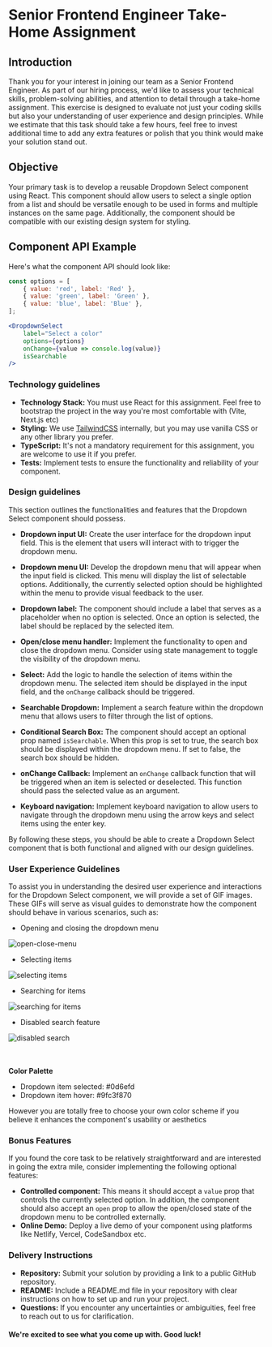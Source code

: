 # Senior Frontend Engineer Take-Home Assignment

## Introduction

Thank you for your interest in joining our team as a Senior Frontend Engineer. As part of our hiring process, we'd like to assess your technical skills, problem-solving abilities, and attention to detail through a take-home assignment. This exercise is designed to evaluate not just your coding skills but also your understanding of user experience and design principles. While we estimate that this task should take a few hours, feel free to invest additional time to add any extra features or polish that you think would make your solution stand out.

## Objective

Your primary task is to develop a reusable Dropdown Select component using React. This component should allow users to select a single option from a list and should be versatile enough to be used in forms and multiple instances on the same page. Additionally, the component should be compatible with our existing design system for styling.

## Component API Example

Here's what the component API should look like:

```jsx
const options = [
    { value: 'red', label: 'Red' },
    { value: 'green', label: 'Green' },
    { value: 'blue', label: 'Blue' },
];

<DropdownSelect
    label="Select a color"
    options={options}
    onChange={value => console.log(value)}
    isSearchable
/>
```

### Technology guidelines

- **Technology Stack:** You must use React for this assignment. Feel free to bootstrap the project in the way you're most comfortable with (Vite, Next.js etc)
- **Styling:** We use [TailwindCSS](https://tailwindcss.com/) internally, but you may use vanilla CSS or any other library you prefer.
- **TypeScript:** It's not a mandatory requirement for this assignment, you are welcome to use it if you prefer.
- **Tests:** Implement tests to ensure the functionality and reliability of your component.

### Design guidelines

This section outlines the functionalities and features that the Dropdown Select component should possess.

- **Dropdown input UI:** Create the user interface for the dropdown input field. This is the element that users will interact with to trigger the dropdown menu.

- **Dropdown menu UI:** Develop the dropdown menu that will appear when the input field is clicked. This menu will display the list of selectable options. Additionally, the currently selected option should be highlighted within the menu to provide visual feedback to the user.

- **Dropdown label:** The component should include a label that serves as a placeholder when no option is selected. Once an option is selected, the label should be replaced by the selected item.

- **Open/close menu handler:** Implement the functionality to open and close the dropdown menu. Consider using state management to toggle the visibility of the dropdown menu.

- **Select:** Add the logic to handle the selection of items within the dropdown menu. The selected item should be displayed in the input field, and the `onChange` callback should be triggered.

- **Searchable Dropdown:** Implement a search feature within the dropdown menu that allows users to filter through the list of options.

- **Conditional Search Box:** The component should accept an optional prop named `isSearchable`. When this prop is set to true, the search box should be displayed within the dropdown menu. If set to false, the search box should be hidden.

- **onChange Callback:** Implement an `onChange` callback function that will be triggered when an item is selected or deselected. This function should pass the selected value as an argument.

- **Keyboard navigation:** Implement keyboard navigation to allow users to navigate through the dropdown menu using the arrow keys and select items using the enter key.

By following these steps, you should be able to create a Dropdown Select component that is both functional and aligned with our design guidelines.

### User Experience Guidelines
To assist you in understanding the desired user experience and interactions for the Dropdown Select component, we will provide a set of GIF images. These GIFs will serve as visual guides to demonstrate how the component should behave in various scenarios, such as:

- Opening and closing the dropdown menu
<div align="left">
  <img src="https://github.com/washingtonsoares/frontend-take-home-assignment/assets/5726140/8b1d3616-677e-49e7-b2d9-0e46ebd0482d" alt="open-close-menu" />
</div>

- Selecting items
<div align="left">
 <img src="https://github.com/washingtonsoares/frontend-take-home-assignment/assets/5726140/4ae24c61-65c0-4ea2-abce-6666bf0d0032" alt="selecting items" />
</div>

- Searching for items
<div align="left">
 <img src="https://github.com/washingtonsoares/frontend-take-home-assignment/assets/5726140/682afdb9-b4cc-4d7b-b0f0-a6bafcdff02b" alt="searching for items" />
</div>

- Disabled search feature
<div align="left">
 <img src="https://github.com/washingtonsoares/frontend-take-home-assignment/assets/5726140/dec87de2-36dc-4ec1-8753-7fed0d3ec21c" alt="disabled search" />
</div>

<br />
<br />

**Color Palette**
- Dropdown item selected: #0d6efd
- Dropdown item hover: #9fc3f870

However you are totally free to choose your own color scheme if you believe it enhances the component's usability or aesthetics

### Bonus Features

If you found the core task to be relatively straightforward and are interested in going the extra mile, consider implementing the following optional features:

- **Controlled component:** This means it should accept a `value` prop that controls the currently selected option. In addition, the component should also accept an `open` prop to allow the open/closed state of the dropdown menu to be controlled externally.
- **Online Demo:** Deploy a live demo of your component using platforms like Netlify, Vercel, CodeSandbox etc.

### Delivery Instructions

- **Repository:** Submit your solution by providing a link to a public GitHub repository.
- **README:** Include a README.md file in your repository with clear instructions on how to set up and run your project.
- **Questions:** If you encounter any uncertainties or ambiguities, feel free to reach out to us for clarification.


#### We're excited to see what you come up with. Good luck!
